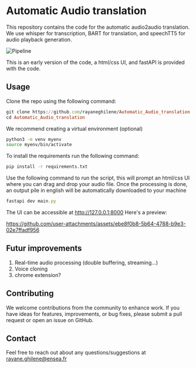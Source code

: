 # Automatic Audio translation

This repository contains the code for the automatic audio2audio translation. We use whisper for transcription, BART for translation, and speechTT5 for audio playback generation. 

![Pipeline](https://github.com/user-attachments/assets/d566590c-f649-49d8-b818-cb8777c3e74d)

This is an early version of the code, a html/css UI, and fastAPI is provided with the code. 


## Usage

Clone the repo using the following command:
```ruby
git clone https://github.com/rayaneghilene/Automatic_Audio_translation.git
cd Automatic_Audio_translation
```

We recommend creating a virtual environment (optional)
```bash
python3 -m venv myenv
source myenv/bin/activate 
```

To install the requirements run the following command: 
```bash
pip install -r requirements.txt
```

Use the following command to run the script, this will prompt an html/css UI where you can drag and drop your audio file. Once the processing is done, an output pile in english will be automatically downloaded to your machine

```ruby
fastapi dev main.py
```

The UI can be accessible at http://127.0.0.1:8000 
Here's a preview:



https://github.com/user-attachments/assets/ebe8f0b8-5b64-4788-b9e3-02e7ffadf956


## Futur improvements
1. Real-time audio processing (double buffering, streaming...)
2. Voice cloning
3. chrome extension?

## Contributing
We welcome contributions from the community to enhance work. If you have ideas for features, improvements, or bug fixes, please submit a pull request or open an issue on GitHub.

## Contact
Feel free to reach out about any questions/suggestions at rayane.ghilene@ensea.fr
